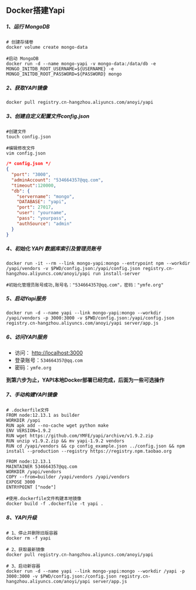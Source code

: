 ## Docker搭建Yapi

##### 1、运行 MongoDB

```shell
# 创建存储卷
docker volume create mongo-data

#启动 MongoDB
docker run -d --name mongo-yapi -v mongo-data:/data/db -e MONGO_INITDB_ROOT_USERNAME=${USERNAME} -e MONGO_INITDB_ROOT_PASSWORD=${PASSWORD} mongo
```

##### 2、获取YAPI镜像

```shell
docker pull registry.cn-hangzhou.aliyuncs.com/anoyi/yapi
```

##### 3、创建自定义配置文件config.json

```shell
#创建文件
touch config.json

#编辑修改文件
vim config.json
```

```json
/* config.json */
{
  "port": "3000",
  "adminAccount": "534664357@qq.com",
  "timeout":120000,
  "db": {
    "servername": "mongo",
    "DATABASE": "yapi",
    "port": 27017,
    "user": "yourname",
    "pass": "yourpass",
    "authSource": "admin"
  }
}
```

##### 4、初始化 YAPI 数据库索引及管理员账号

```shell
docker run -it --rm --link mongo-yapi:mongo --entrypoint npm --workdir /yapi/vendors -v $PWD/config.json:/yapi/config.json registry.cn-hangzhou.aliyuncs.com/anoyi/yapi run install-server

#初始化管理员账号成功,账号名："534664357@qq.com"，密码："ymfe.org"
```

##### 5、启动Yapi服务

```shell
docker run -d --name yapi --link mongo-yapi:mongo --workdir /yapi/vendors -p 3000:3000 -v $PWD/config.json:/yapi/config.json registry.cn-hangzhou.aliyuncs.com/anoyi/yapi server/app.js
```

##### 6、访问YAPI服务

- 访问： [http://localhost:3000](https://links.jianshu.com/go?to=http%3A%2F%2Flocalhost%3A3000)
- 登录账号：`534664357@qq.com`
- 密码：`ymfe.org`



**到第六步为止，YAPI本地Docker部署已经完成，后面为一些可选操作**

##### 7、手动构建YAPI镜像

```shell
# .dockerfile文件
FROM node:12.13.1 as builder
WORKDIR /yapi
RUN apk add --no-cache wget python make
ENV VERSION=1.9.2
RUN wget https://github.com/YMFE/yapi/archive/v1.9.2.zip
RUN unzip v1.9.2.zip && mv yapi-1.9.2 vendors
RUN cd /yapi/vendors && cp config_example.json ../config.json && npm install --production --registry https://registry.npm.taobao.org

FROM node:12.13.1
MAINTAINER 534664357@qq.com
WORKDIR /yapi/vendors
COPY --from=builder /yapi/vendors /yapi/vendors
EXPOSE 3000
ENTRYPOINT ["node"]
```

```shell
#使用.dockerfile文件构建本地镜像
docker build -f .dockerfile -t yapi .
```





##### 8、YAPI升级

```shell
# 1、停止并删除旧版容器
docker rm -f yapi

# 2、获取最新镜像
docker pull registry.cn-hangzhou.aliyuncs.com/anoyi/yapi

# 3、启动新容器
docker run -d --name yapi --link mongo-yapi:mongo --workdir /yapi -p 3000:3000 -v $PWD/config.json:/config.json registry.cn-hangzhou.aliyuncs.com/anoyi/yapi server/app.js
```

